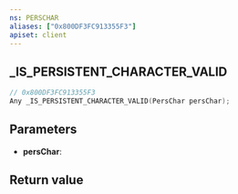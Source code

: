 ```yaml
---
ns: PERSCHAR
aliases: ["0x800DF3FC913355F3"]
apiset: client
---
```

## _IS_PERSISTENT_CHARACTER_VALID

```c
// 0x800DF3FC913355F3
Any _IS_PERSISTENT_CHARACTER_VALID(PersChar persChar);
```


## Parameters
* **persChar**:

## Return value

